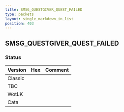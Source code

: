 ```yaml
---
title: SMSG_QUESTGIVER_QUEST_FAILED
type: packets
layout: single_markdown_in_list
position: 403
---
```


## SMSG_QUESTGIVER_QUEST_FAILED

### Status

Version | Hex | Comment
---------- | ---------- | ---------- 
Classic |  |  
TBC |  |  
WotLK |  |  
Cata |  |  
